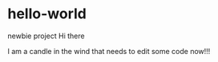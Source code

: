 # hello-world
newbie project
Hi there

I am a candle in the wind that needs to edit some code now!!!
